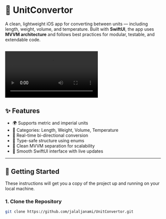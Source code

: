 # 🔁 UnitConvertor

A clean, lightweight iOS app for converting between units — including length, weight, volume, and temperature. Built with **SwiftUI**, the app uses **MVVM architecture** and follows best practices for modular, testable, and extendable code.


![Demo Preview](https://github.com/jalaljanami/UnitConvertor/blob/main/Area02.mp4)
---

## ✨ Features

- 🌍 Supports metric and imperial units  
- 📏 Categories: Length, Weight, Volume, Temperature  
- 🔄 Real-time bi-directional conversion  
- 🧠 Type-safe structure using enums  
- 🧩 Clean MVVM separation for scalability  
- 🎨 Smooth SwiftUI interface with live updates  

---

## 🚀 Getting Started

These instructions will get you a copy of the project up and running on your local machine.

### 1. Clone the Repository

```bash
git clone https://github.com/jalaljanami/UnitConvertor.git
